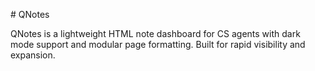 \# QNotes

QNotes is a lightweight HTML note dashboard for CS agents with dark mode support and modular page formatting. Built for rapid visibility and expansion.

